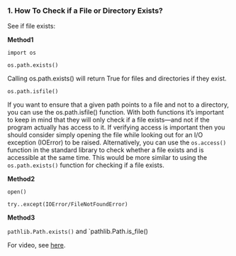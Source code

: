 ### 1. How To Check if a File or Directory Exists?


See if file exists:

**Method1**

`import os`

`os.path.exists()` 

 Calling os.path.exists() will return True for files and directories if they exist.
 
`os.path.isfile()`

If you want to ensure that a given path points to a file and not to a directory, you can use the os.path.isfile() function.
With both functions it’s important to keep in mind that they will only check if a file exists—and not if the program actually has access to it. If verifying access is important then you should consider simply opening the file while looking out for an I/O exception (IOError) to be raised. Alternatively, you can use the `os.access()` function in the standard library to check whether a file exists and is accessible at the same time. This would be more similar to using the `os.path.exists()` function for checking if a file exists.


**Method2**

`open()`

`try..except(IOError/FileNotFoundError)`

**Method3**

`pathlib.Path.exists()` and `pathlib.Path.is_file()

For video, see [here](https://www.youtube.com/watch?v=DvZTW5g82pQ&__s=ce4x51vmize8shbt6e7u).


